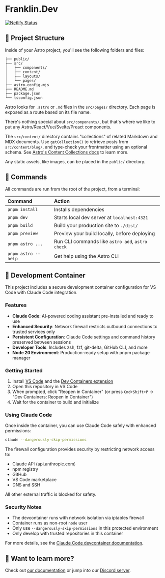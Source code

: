 # Franklin.Dev

[![Netlify Status](https://api.netlify.com/api/v1/badges/8350bcc2-4bf4-4ec7-b68c-a17a63a07110/deploy-status)](https://app.netlify.com/sites/franklin-dev-astro/deploys)


## 🚀 Project Structure

Inside of your Astro project, you'll see the following folders and files:

```text
├── public/
├── src/
│   ├── components/
│   ├── content/
│   ├── layouts/
│   └── pages/
├── astro.config.mjs
├── README.md
├── package.json
└── tsconfig.json
```

Astro looks for `.astro` or `.md` files in the `src/pages/` directory. Each page is exposed as a route based on its file name.

There's nothing special about `src/components/`, but that's where we like to put any Astro/React/Vue/Svelte/Preact components.

The `src/content/` directory contains "collections" of related Markdown and MDX documents. Use `getCollection()` to retrieve posts from `src/content/blog/`, and type-check your frontmatter using an optional schema. See [Astro's Content Collections docs](https://docs.astro.build/en/guides/content-collections/) to learn more.

Any static assets, like images, can be placed in the `public/` directory.

## 🧞 Commands

All commands are run from the root of the project, from a terminal:

| Command                    | Action                                           |
| :------------------------- | :----------------------------------------------- |
| `pnpm install`             | Installs dependencies                            |
| `pnpm dev`                 | Starts local dev server at `localhost:4321`      |
| `pnpm build`               | Build your production site to `./dist/`          |
| `pnpm preview`             | Preview your build locally, before deploying     |
| `pnpm astro ...`           | Run CLI commands like `astro add`, `astro check` |
| `pnpm astro --help`        | Get help using the Astro CLI                     |

## 🐳 Development Container

This project includes a secure development container configuration for VS Code with Claude Code integration.

### Features

- **Claude Code**: AI-powered coding assistant pre-installed and ready to use
- **Enhanced Security**: Network firewall restricts outbound connections to trusted services only
- **Persistent Configuration**: Claude Code settings and command history preserved between sessions
- **Developer Tools**: Includes zsh, fzf, git-delta, GitHub CLI, and more
- **Node 20 Environment**: Production-ready setup with pnpm package manager

### Getting Started

1. Install [VS Code](https://code.visualstudio.com/) and the [Dev Containers extension](https://marketplace.visualstudio.com/items?itemName=ms-vscode-remote.remote-containers)
2. Open this repository in VS Code
3. When prompted, click "Reopen in Container" (or press `Cmd+Shift+P` → "Dev Containers: Reopen in Container")
4. Wait for the container to build and initialize

### Using Claude Code

Once inside the container, you can use Claude Code safely with enhanced permissions:

```bash
claude --dangerously-skip-permissions
```

The firewall configuration provides security by restricting network access to:
- Claude API (api.anthropic.com)
- npm registry
- GitHub
- VS Code marketplace
- DNS and SSH

All other external traffic is blocked for safety.

### Security Notes

- The devcontainer runs with network isolation via iptables firewall
- Container runs as non-root `node` user
- Only use `--dangerously-skip-permissions` in this protected environment
- Only develop with trusted repositories in this container

For more details, see the [Claude Code devcontainer documentation](https://docs.claude.com/en/docs/claude-code/devcontainer).

## 👀 Want to learn more?

Check out [our documentation](https://docs.astro.build) or jump into our [Discord server](https://astro.build/chat).